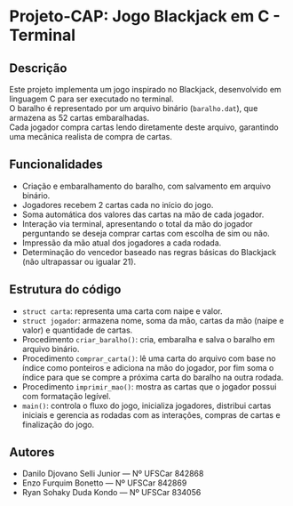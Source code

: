 # Projeto-CAP: Jogo Blackjack em C - Terminal

## Descrição

Este projeto implementa um jogo inspirado no Blackjack, desenvolvido em linguagem C para ser executado no terminal.  
O baralho é representado por um arquivo binário (`baralho.dat`), que armazena as 52 cartas embaralhadas.  
Cada jogador compra cartas lendo diretamente deste arquivo, garantindo uma mecânica realista de compra de cartas.

## Funcionalidades

- Criação e embaralhamento do baralho, com salvamento em arquivo binário.  
- Jogadores recebem 2 cartas cada no início do jogo.  
- Soma automática dos valores das cartas na mão de cada jogador.  
- Interação via terminal, apresentando o total da mão do jogador perguntando se deseja comprar cartas com escolha de sim ou não.  
- Impressão da mão atual dos jogadores a cada rodada.  
- Determinação do vencedor baseado nas regras básicas do Blackjack (não ultrapassar ou igualar 21).

## Estrutura do código

- `struct carta`: representa uma carta com naipe e valor.  
- `struct jogador`: armazena nome, soma da mão, cartas da mão (naipe e valor) e quantidade de cartas.  
- Procedimento `criar_baralho()`: cria, embaralha e salva o baralho em arquivo binário.  
- Procedimento `comprar_carta()`: lê uma carta do arquivo com base no índice como ponteiros e adiciona na mão do jogador, por fim soma o índice para que se compre a próxima carta do baralho na outra rodada.  
- Procedimento `imprimir_mao()`: mostra as cartas que o jogador possui com formatação legível.  
- `main()`: controla o fluxo do jogo, inicializa jogadores, distribui cartas iniciais e gerencia as rodadas com as interações, compras de cartas e finalização do jogo.

## Autores

- Danilo Djovano Selli Junior — Nº UFSCar 842868  
- Enzo Furquim Bonetto — Nº UFSCar 842869  
- Ryan Sohaky Duda Kondo — Nº UFSCar 834056
